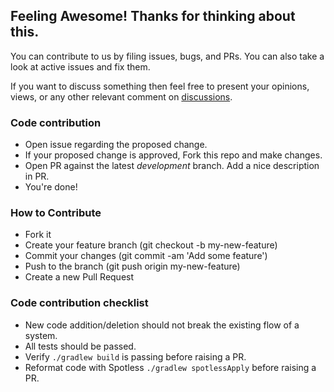 ## Feeling Awesome! Thanks for thinking about this.

You can contribute to us by filing issues, bugs, and PRs. You can also take a look at active issues and fix them.

If you want to discuss something then feel free to present your opinions, views, or any other relevant comment on [discussions](https://github.com/devrath/probable-bookish-android-architectures/discussions).

### Code contribution

- Open issue regarding the proposed change.
- If your proposed change is approved, Fork this repo and make changes.
- Open PR against the latest *development* branch. Add a nice description in PR.
- You're done!

### How to Contribute
- Fork it
- Create your feature branch (git checkout -b my-new-feature)
- Commit your changes (git commit -am 'Add some feature')
- Push to the branch (git push origin my-new-feature)
- Create a new Pull Request

### Code contribution checklist

- New code addition/deletion should not break the existing flow of a system.
- All tests should be passed.
- Verify `./gradlew build` is passing before raising a PR.
- Reformat code with Spotless `./gradlew spotlessApply` before raising a PR.
